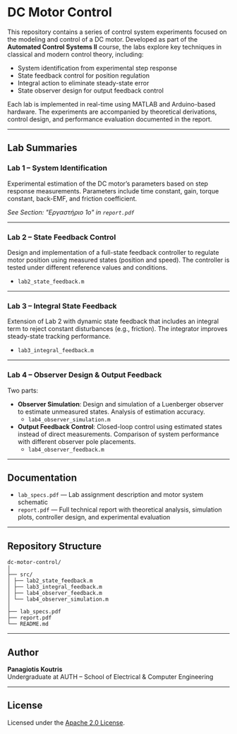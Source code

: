 #  DC Motor Control

This repository contains a series of control system experiments focused on the modeling and control of a DC motor. Developed as part of the **Automated Control Systems II** course, the labs explore key techniques in classical and modern control theory, including:

-  System identification from experimental step response  
-  State feedback control for position regulation  
-  Integral action to eliminate steady-state error  
-  State observer design for output feedback control  

Each lab is implemented in real-time using MATLAB and Arduino-based hardware. The experiments are accompanied by theoretical derivations, control design, and performance evaluation documented in the report.

---

##  Lab Summaries

###  Lab 1 – System Identification  
Experimental estimation of the DC motor’s parameters based on step response measurements. Parameters include time constant, gain, torque constant, back-EMF, and friction coefficient.

 *See Section: "Εργαστήριο 1ο" in `report.pdf`*

---

###  Lab 2 – State Feedback Control  
Design and implementation of a full-state feedback controller to regulate motor position using measured states (position and speed). The controller is tested under different reference values and conditions.

-  `lab2_state_feedback.m`

---

###  Lab 3 – Integral State Feedback  
Extension of Lab 2 with dynamic state feedback that includes an integral term to reject constant disturbances (e.g., friction). The integrator improves steady-state tracking performance.

-  `lab3_integral_feedback.m`

---

###  Lab 4 – Observer Design & Output Feedback  
Two parts:
- **Observer Simulation**: Design and simulation of a Luenberger observer to estimate unmeasured states. Analysis of estimation accuracy.
  -  `lab4_observer_simulation.m`
- **Output Feedback Control**: Closed-loop control using estimated states instead of direct measurements. Comparison of system performance with different observer pole placements.
  -  `lab4_observer_feedback.m`

---

##  Documentation

-  `lab_specs.pdf` — Lab assignment description and motor system schematic  
-  `report.pdf` — Full technical report with theoretical analysis, simulation plots, controller design, and experimental evaluation

---

##  Repository Structure

```
dc-motor-control/
│
├── src/
│ ├── lab2_state_feedback.m
│ ├── lab3_integral_feedback.m
│ ├── lab4_observer_feedback.m
│ └── lab4_observer_simulation.m
│
├── lab_specs.pdf
├── report.pdf
└── README.md
```


---

##  Author

**Panagiotis Koutris**  
Undergraduate at AUTH – School of Electrical & Computer Engineering

---

##  License

Licensed under the [Apache 2.0 License](https://www.apache.org/licenses/LICENSE-2.0.html).
